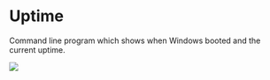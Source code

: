 Uptime
======

Command line program which shows when Windows booted and the current uptime.

![](http://i.imgur.com/zrL44Xc.png)
